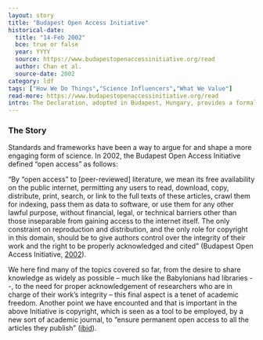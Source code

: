 ```yaml
---
layout: story
title: "Budapest Open Access Initiative"
historical-date:
  title: "14-Feb 2002"
  bce: true or false
  year: YYYY
  source: https://www.budapestopenaccessinitiative.org/read
  author: Chan et al.
  source-date: 2002
category: ldf
tags: ["How We Do Things","Science Influencers","What We Value"]
read-more: https://www.budapestopenaccessinitiative.org/read
intro: The Declaration, adopted in Budapest, Hungary, provides a formal definition for "open access."
---
```

### The Story
Standards and frameworks have been a way to argue for and shape a more engaging form of science. In 2002, the Budapest Open Access Initiative defined “open access” as follows:

“By “open access” to [peer-reviewed] literature, we mean its free availability on the public internet, permitting any users to read, download, copy, distribute, print, search, or link to the full texts of these articles, crawl them for indexing, pass them as data to software, or use them for any other lawful purpose, without financial, legal, or technical barriers other than those inseparable from gaining access to the internet itself. The only constraint on reproduction and distribution, and the only role for copyright in this domain, should be to give authors control over the integrity of their work and the right to be properly acknowledged and cited” (Budapest Open Access Initiative, [2002](https://www.budapestopenaccessinitiative.org/read)).

We here find many of the topics covered so far, from the desire to share knowledge as widely as possible – much like the Babylonians had libraries --, to the need for proper acknowledgement of researchers who are in charge of their work’s integrity – this final aspect is a tenet of academic freedom. Another point we have encounted and that is important in the above Initiative is copyright, which is seen as a tool to be employed, by a new sort of academic journal, to “ensure permanent open access to all the articles they publish” ([ibid](https://www.budapestopenaccessinitiative.org/read)).
